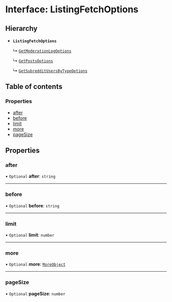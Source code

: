 # Interface: ListingFetchOptions

## Hierarchy

- **`ListingFetchOptions`**

  ↳ [`GetModerationLogOptions`](GetModerationLogOptions.md)

  ↳ [`GetPostsOptions`](GetPostsOptions.md)

  ↳ [`GetSubredditUsersByTypeOptions`](GetSubredditUsersByTypeOptions.md)

## Table of contents

### Properties

- [after](ListingFetchOptions.md#after)
- [before](ListingFetchOptions.md#before)
- [limit](ListingFetchOptions.md#limit)
- [more](ListingFetchOptions.md#more)
- [pageSize](ListingFetchOptions.md#pagesize)

## Properties

### after

• `Optional` **after**: `string`

---

### before

• `Optional` **before**: `string`

---

### limit

• `Optional` **limit**: `number`

---

### more

• `Optional` **more**: [`MoreObject`](MoreObject.md)

---

### pageSize

• `Optional` **pageSize**: `number`
